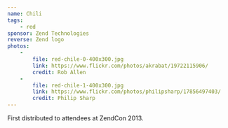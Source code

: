 ```yaml
---
name: Chili
tags:
    - red
sponsor: Zend Technologies
reverse: Zend logo
photos:
    -
        file: red-chile-0-400x300.jpg
        link: https://www.flickr.com/photos/akrabat/19722115906/
        credit: Rob Allen
    -
        file: red-chile-1-400x300.jpg
        link: https://www.flickr.com/photos/philipsharp/17856497403/
        credit: Philip Sharp
---
```

First distributed to attendees at ZendCon 2013.